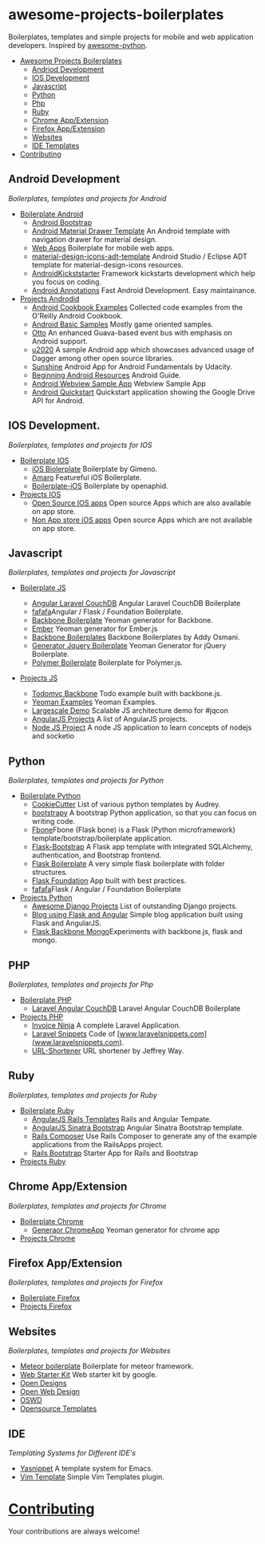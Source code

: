 # awesome-projects-boilerplates
Boilerplates, templates and simple projects for mobile and web application developers. Inspired by [awesome-python](https://github.com/vinta/awesome-python).

- [Awesome Projects Boilerplates](#awesome-projects-boilerplates)
    - [Andriod Development](#android-development)
    - [IOS Development](#ios-development)
    - [Javascript](#javascript)
    - [Python](#python)
    - [Php](#php)
    - [Ruby](#ruby)
    - [Chrome App/Extension](#chrome-app/Extension)
    - [Firefox App/Extension](#firefox-app/Extension)
    - [Websites](#websites) 
    - [IDE Templates](#ide-templates)
- [Contributing](#contributing)



## Android Development 

*Boilerplates, templates and projects for Android*
- [Boilerplate Android](#boilerplate-android)
    - [Android Bootstrap](https://github.com/AndroidBootstrap/android-bootstrap)
    - [Android Material Drawer Template](https://github.com/kanytu/android-material-drawer-template) An Android template with navigation drawer for material design.
    - [Web Apps](https://github.com/h5bp/mobile-boilerplate) Boilerplate for mobile web apps.
    - [material-design-icons-adt-template](https://github.com/intrications/material-design-icons-adt-template) Android Studio / Eclipse ADT template for material-design-icons resources.
    - [AndroidKickststarter](https://github.com/e-biz/androidkickstartr) Framework kickstarts development which help you focus on coding.
    - [Android Annotations](https://github.com/excilys/androidannotations) Fast Android Development. Easy maintainance.
- [Projects Androdid](#projects-android)
    - [Android Cookbook Examples](https://github.com/IanDarwin/Android-Cookbook-Examples) Collected code examples from the O'Reilly Android Cookbook.
    - [Android Basic Samples](https://github.com/playgameservices/android-basic-samples) Mostly game oriented samples. 
    - [Otto](https://github.com/square/otto) An enhanced Guava-based event bus with emphasis on Android support. 
    - [u2020](https://github.com/JakeWharton/u2020) A sample Android app which showcases advanced usage of Dagger among other open source libraries.
    - [Sunshine](https://github.com/udacity/Sunshine) Android App for Android Fundamentals by Udacity.
    - [Beginning Android Resources](https://github.com/codepath/android_guides/wiki/Beginning-Android-Resources)
Android Guide.
    - [Android Webview Sample App](https://github.com/tscolari/android-webview-sample-app) Webview Sample App
    - [Android Quickstart](https://github.com/googledrive/android-quickstart) Quickstart application showing the Google Drive API for Android.

## IOS Development.

*Boilerplates, templates and projects for IOS*
- [Boilerplate IOS](#boilerplate-ios)
    - [iOS Biolerplate](https://github.com/gimenete/iOS-boilerplate) Boilerplate by Gimeno.
    - [Amaro](https://github.com/crushlovely/Amaro) Featureful iOS Boilerplate.
    - [Boilerplate-iOS](https://github.com/openaphid/Boilerplate-iOS) Boilerplate by openaphid.
- [Projects IOS](#projects-ios)
    - [Open Source IOS apps](https://github.com/dkhamsing/open-source-ios-apps)  Open source Apps which are also available on app store.
    - [Non App store iOS apps](https://github.com/dkhamsing/open-source-ios-apps/blob/master/non-app-store-ios-apps.md) Open source Apps which are not available on app store.

## Javascript 

*Boilerplates, templates and projects for Javascript*
- [Boilerplate JS](#boilerplate-js)
    - [Angular Laravel CouchDB](https://github.com/melvin0008/laravel-angular) Angular Laravel CouchDB Boilerplate
    - [fafafa](https://github.com/fordaaronj/fafafa)Angular / Flask / Foundation Boilerplate.
    - [Backbone Boilerplate](https://github.com/backbone-boilerplate/generator-bbb) Yeoman generator for Backbone.
    - [Ember](https://github.com/yeoman/generator-ember) Yeoman generator for Ember.js
    - [Backbone Boilerplates](https://github.com/addyosmani/backbone-boilerplates) Backbone Boilerplates by Addy Osmani.
    - [Generator Jquery Boilerplate](https://github.com/jquery-boilerplate/generator-jquery-boilerplate) Yeoman Generator for jQuery Boilerplate.
    - [Polymer Boilerplate](https://github.com/addyosmani/polymer-boilerplate) Boilerplate for Polymer.js.

- [Projects JS](#projects-js)
    - [Todomvc Backbone](https://github.com/addyosmani/todomvc-backbone-es6) Todo example built with backbone.js.
    - [Yeoman Examples](https://github.com/addyosmani/yeoman-examples) Yeoman Examples.
    - [Largescale Demo](https://github.com/addyosmani/largescale-demo) Scalable JS architecture demo for #jqcon
    - [AngularJS Projects](https://github.com/angular/angular.js/wiki/Projects-using-AngularJS) A list of AngularJS projects. 
    - [Node JS Project](https://github.com/melvin0008/Pictionary) A node JS application to learn concepts of nodejs and socketio


## Python 

*Boilerplates, templates and projects for Python*
- [Boilerplate Python](#boilerplate-python)
    - [CookieCutter](https://github.com/audreyr/cookiecutter#python) List of various python templates by Audrey. 
    - [bootstrapy](https://github.com/kirang89/bootstrapy) A bootstrap Python application, so that you can focus on writing code.
    - [Fbone](https://github.com/imwilsonxu/fbone)Fbone (Flask bone) is a Flask (Python microframework) template/bootstrap/boilerplate application.
    - [Flask-Bootstrap](https://github.com/esbullington/flask-bootstrap) A Flask app template with integrated SQLAlchemy, authentication, and Bootstrap frontend.
    - [Flask Boilerplate](https://github.com/melvin0008/FlaskBoilerplate) A very simple flask boilerplate with folder structures.
    - [Flask Foundation](https://github.com/JackStouffer/Flask-Foundation) App built with best practices.
    - [fafafa](https://github.com/fordaaronj/fafafa)Flask / Angular / Foundation Boilerplate
- [Projects Python](#projects-python)
    - [Awesome Django Projects](https://github.com/rosarior/awesome-django#projects) List of outstanding Django projects.
    - [Blog using Flask and Angular](https://github.com/basco-johnkevin/building-a-blog-using-flask-and-angularjs) Simple blog application built using Flask and AngularJS.
    - [Flask Backbone Mongo](https://github.com/jamescasbon/flask-backbone-mongo)Experiments with backbone.js, flask and mongo.
    

## PHP 

*Boilerplates, templates and projects for Php*
- [Boilerplate PHP](#boilerplate-php)
    - [Laravel Angular CouchDB](https://github.com/melvin0008/laravel-angular) Laravel Angular CouchDB Boilerplate
- [Projects PHP](#projects-php)
    - [Invoice Ninja](https://github.com/hillelcoren/invoice-ninja) A complete Laravel Application. 
    - [Laravel Snippets](https://github.com/basco-johnkevin/laravelsnippets) Code of [www.laravelsnippets.com](www.laravelsnippets.com).
    - [URL-Shortener](https://github.com/laracasts/URL-Shortener) URL shortener by Jeffrey Way.

## Ruby 

*Boilerplates, templates and projects for Ruby*
- [Boilerplate Ruby](#boilerplate-ruby)
    - [AngularJS Rails Templates](https://github.com/pitr/angular-rails-templates) Rails and Angular Tempate.  
    - [AngularJS Sinatra Bootstrap](https://github.com/dannolan/angularjs-sinatra-bootstrap-template) Angular Sinatra Bootstrap template.
    - [Rails Composer](http://railsapps.github.io/rails-composer/) Use Rails Composer to generate any of the example applications from the RailsApps project.
    - [Rails Bootstrap](https://github.com/RailsApps/rails-bootstrap) Starter App for Rails and Bootstrap 
- [Projects Ruby](#projects-ruby)


##  Chrome App/Extension

*Boilerplates, templates and projects for Chrome*
- [Boilerplate Chrome](#boilerplate-chrome)
    - [Generaor ChromeApp](https://github.com/yeoman/generator-chromeapp) Yeoman generator for chrome app   
- [Projects Chrome](#projects-chrome)

##  Firefox App/Extension

*Boilerplates, templates and projects for Firefox*
- [Boilerplate Firefox](#boilerplate-firefox)
- [Projects Firefox](#projects-firefox)


## Websites 

*Boilerplates, templates and projects for Websites*
- [Meteor boilerplate](https://github.com/Differential/meteor-boilerplate) Boilerplate for meteor framework.
- [Web Starter Kit](https://github.com/google/web-starter-kit) Web starter kit by google.
- [Open Designs](http://www.opendesigns.org/) 
- [Open Web Design](http://www.openwebdesign.org/)
- [OSWD](http://www.oswd.org/)
- [Opensource Templates](http://opensourcetemplates.org/)



##  IDE

*Templating Systems for Different IDE's*

- [Yasnippet](https://github.com/capitaomorte/yasnippet) A template system for Emacs.
- [Vim Template](https://github.com/aperezdc/vim-template) Simple Vim Templates plugin.


# [Contributing](https://github.com/melvin0008/awesome-julia/blob/master/CONTRIBUTIONS.md)

Your contributions are always welcome!
